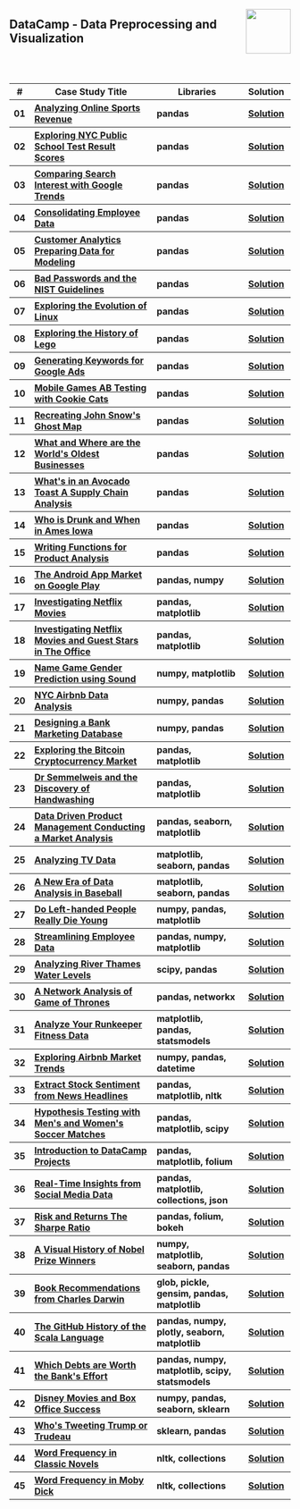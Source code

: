 <a href="/datacamp/README.md"><img align="right" width="80" src="/logos/datacamp.png"></img></a>

## DataCamp - Data Preprocessing and Visualization

<br><br>

<table>
    <head>
        <tr>
<th align="center">#</th>
<th align="center" width="600px">Case Study Title</th>
<th align="center" width="480px">Libraries</th>
<th align="center" width="120px">Solution</th>
        </tr>
    </head>
    <tbody>
        <tr>
<th align="center">01</th>
<th align="left"><a href="https://app.datacamp.com/learn/projects/analyzing_online_sports_revenue">Analyzing Online Sports Revenue</a></th>
<th align="left">pandas</th>
<th align="center"><a href="https://github.com/cs-MohamedAyman/Data-Science-Case-Studies/tree/master/datacamp/Data-Preprocessing-and-Visualization/Analyzing-Online-Sports-Revenue">Solution</a></th>
        </tr>
        <tr>
<th align="center">02</th>
<th align="left"><a href="https://app.datacamp.com/learn/projects/exploring_nyc_public_school_test_result_scores">Exploring NYC Public School Test Result Scores</a></th>
<th align="left">pandas</th>
<th align="center"><a href="https://github.com/cs-MohamedAyman/Data-Science-Case-Studies/tree/master/datacamp/Data-Preprocessing-and-Visualization/Exploring-NYC-Public-School-Test-Result-Scores">Solution</a></th>
        </tr>
        <tr>
<th align="center">03</th>
<th align="left"><a href="https://app.datacamp.com/learn/projects/google_trends">Comparing Search Interest with Google Trends</a></th>
<th align="left">pandas</th>
<th align="center"><a href="https://github.com/cs-MohamedAyman/Data-Science-Case-Studies/tree/master/datacamp/Data-Preprocessing-and-Visualization/Comparing-Search-Interest-with-Google-Trends">Solution</a></th>
        </tr>
        <tr>
<th align="center">04</th>
<th align="left"><a href="https://app.datacamp.com/learn/projects/consolidating_employee_data">Consolidating Employee Data</a></th>
<th align="left">pandas</th>
<th align="center"><a href="https://github.com/cs-MohamedAyman/Data-Science-Case-Studies/tree/master/datacamp/Data-Preprocessing-and-Visualization/Consolidating-Employee-Data">Solution</a></th>
        </tr>
        <tr>
<th align="center">05</th>
<th align="left"><a href="https://app.datacamp.com/learn/projects/customer_analytics_preparing_data_for_modeling">Customer Analytics Preparing Data for Modeling</a></th>
<th align="left">pandas</th>
<th align="center"><a href="https://github.com/cs-MohamedAyman/Data-Science-Case-Studies/tree/master/datacamp/Data-Preprocessing-and-Visualization/Customer-Analytics-Preparing-Data-for-Modeling">Solution</a></th>
        </tr>
        <tr>
<th align="center">06</th>
<th align="left"><a href="https://app.datacamp.com/learn/projects/analyzing_password_strength">Bad Passwords and the NIST Guidelines</a></th>
<th align="left">pandas</th>
<th align="center"><a href="https://github.com/cs-MohamedAyman/Data-Science-Case-Studies/tree/master/datacamp/Data-Preprocessing-and-Visualization/Bad-Passwords-and-the-NIST-Guidelines">Solution</a></th>
        </tr>        
        <tr>
<th align="center">07</th>
<th align="left"><a href="https://app.datacamp.com/learn/projects/111">Exploring the Evolution of Linux</a></th>
<th align="left">pandas</th>
<th align="center"><a href="https://github.com/cs-MohamedAyman/Data-Science-Case-Studies/tree/master/datacamp/Data-Preprocessing-and-Visualization/Exploring-the-Evolution-of-Linux">Solution</a></th>
        </tr>
        <tr>
<th align="center">08</th>
<th align="left"><a href="https://app.datacamp.com/learn/projects/history-of-lego">Exploring the History of Lego</a></th>
<th align="left">pandas</th>
<th align="center"><a href="https://github.com/cs-MohamedAyman/Data-Science-Case-Studies/tree/master/datacamp/Data-Preprocessing-and-Visualization/Exploring-the-History-of-Lego">Solution</a></th>
        </tr>
        <tr>
<th align="center">09</th>
<th align="left"><a href="https://app.datacamp.com/learn/projects/400">Generating Keywords for Google Ads</a></th>
<th align="left">pandas</th>
<th align="center"><a href="https://github.com/cs-MohamedAyman/Data-Science-Case-Studies/tree/master/datacamp/Data-Preprocessing-and-Visualization/Generating-Keywords-for-Google-Ads">Solution</a></th>
        </tr>
        <tr>
<th align="center">10</th>
<th align="left"><a href="https://app.datacamp.com/learn/projects/184">Mobile Games AB Testing with Cookie Cats</a></th>
<th align="left">pandas</th>
<th align="center"><a href="https://github.com/cs-MohamedAyman/Data-Science-Case-Studies/tree/master/datacamp/Data-Preprocessing-and-Visualization/Mobile-Games-AB-Testing-with-Cookie-Cats">Solution</a></th>
        </tr>
        <tr>
<th align="center">11</th>
<th align="left"><a href="https://app.datacamp.com/learn/projects/132">Recreating John Snow's Ghost Map</a></th>
<th align="left">pandas</th>
<th align="center"><a href="https://github.com/cs-MohamedAyman/Data-Science-Case-Studies/tree/master/datacamp/Data-Preprocessing-and-Visualization/Recreating-John-Snow's-Ghost-Map">Solution</a></th>
        </tr>
        <tr>
<th align="center">12</th>
<th align="left"><a href="https://app.datacamp.com/learn/projects/worlds_oldest_businesses">What and Where are the World's Oldest Businesses</a></th>
<th align="left">pandas</th>
<th align="center"><a href="https://github.com/cs-MohamedAyman/Data-Science-Case-Studies/tree/master/datacamp/Data-Preprocessing-and-Visualization/What-and-Where-are-the-World's-Oldest-Businesses">Solution</a></th>
        </tr>
        <tr>
<th align="center">13</th>
<th align="left"><a href="https://app.datacamp.com/learn/projects/1685">What's in an Avocado Toast A Supply Chain Analysis</a></th>
<th align="left">pandas</th>
<th align="center"><a href="https://github.com/cs-MohamedAyman/Data-Science-Case-Studies/tree/master/datacamp/Data-Preprocessing-and-Visualization/What's-in-an-Avocado-Toast-A-Supply-Chain-Analysis">Solution</a></th>
        </tr>
        <tr>
<th align="center">14</th>
<th align="left"><a href="https://app.datacamp.com/learn/projects/who-is-drunk">Who is Drunk and When in Ames Iowa</a></th>
<th align="left">pandas</th>
<th align="center"><a href="https://github.com/cs-MohamedAyman/Data-Science-Case-Studies/tree/master/datacamp/Data-Preprocessing-and-Visualization/Who-is-Drunk-and-When-in-Ames-Iowa">Solution</a></th>
        </tr>
        <tr>
<th align="center">15</th>
<th align="left"><a href="https://app.datacamp.com/learn/projects/1234">Writing Functions for Product Analysis</a></th>
<th align="left">pandas</th>
<th align="center"><a href="https://github.com/cs-MohamedAyman/Data-Science-Case-Studies/tree/master/datacamp/Data-Preprocessing-and-Visualization/Writing-Functions-for-Product-Analysis">Solution</a></th>
        </tr>
        <tr>
<th align="center">16</th>
<th align="left"><a href="https://app.datacamp.com/learn/projects/android-app-market">The Android App Market on Google Play</a></th>
<th align="left">pandas, numpy</th>
<th align="center"><a href="https://github.com/cs-MohamedAyman/Data-Science-Case-Studies/tree/master/datacamp/Data-Preprocessing-and-Visualization/The-Android-App-Market-on-Google-Play">Solution</a></th>
        </tr>
        <tr>
<th align="center">17</th>
<th align="left"><a href="https://app.datacamp.com/learn/projects/investigating_netflix">Investigating Netflix Movies</a></th>
<th align="left">pandas, matplotlib</th>
<th align="center"><a href="https://github.com/cs-MohamedAyman/Data-Science-Case-Studies/tree/master/datacamp/Data-Preprocessing-and-Visualization/Investigating-Netflix-Movies">Solution</a></th>
        </tr>
        <tr>
<th align="center">18</th>
<th align="left"><a href="https://app.datacamp.com/learn/projects/entertainment-data">Investigating Netflix Movies and Guest Stars in The Office</a></th>
<th align="left">pandas, matplotlib</th>
<th align="center"><a href="https://github.com/cs-MohamedAyman/Data-Science-Case-Studies/tree/master/datacamp/Data-Preprocessing-and-Visualization/Investigating-Netflix-Movies-and-Guest-Stars-in-The-Office">Solution</a></th>
        </tr>
        <tr>
<th align="center">19</th>
<th align="left"><a href="https://app.datacamp.com/learn/projects/97">Name Game Gender Prediction using Sound</a></th>
<th align="left">numpy, matplotlib</th>
<th align="center"><a href="https://github.com/cs-MohamedAyman/Data-Science-Case-Studies/tree/master/datacamp/Data-Preprocessing-and-Visualization/Name-Game-Gender-Prediction-using-Sound">Solution</a></th>
        </tr>
        <tr>
<th align="center">20</th>
<th align="left"><a href="https://app.datacamp.com/learn/projects/nyc-airbnb-data-analysis">NYC Airbnb Data Analysis</a></th>
<th align="left">numpy, pandas</th>
<th align="center"><a href="https://github.com/cs-MohamedAyman/Data-Science-Case-Studies/tree/master/datacamp/Data-Preprocessing-and-Visualization/NYC-Airbnb-Data-Analysis">Solution</a></th>
        </tr>
        <tr>
<th align="center">21</th>
<th align="left"><a href="https://app.datacamp.com/learn/projects/1613">Designing a Bank Marketing Database</a></th>
<th align="left">numpy, pandas</th>
<th align="center"><a href="https://github.com/cs-MohamedAyman/Data-Science-Case-Studies/tree/master/datacamp/Data-Preprocessing-and-Visualization/Designing-a-Bank-Marketing-Database">Solution</a></th>
        </tr>
        <tr>
<th align="center">22</th>
<th align="left"><a href="https://app.datacamp.com/learn/projects/82">Exploring the Bitcoin Cryptocurrency Market</a></th>
<th align="left">pandas, matplotlib</th>
<th align="center"><a href="https://github.com/cs-MohamedAyman/Data-Science-Case-Studies/tree/master/datacamp/Data-Preprocessing-and-Visualization/Exploring-the-Bitcoin-Cryptocurrency-Market">Solution</a></th>
        </tr>
        <tr>
<th align="center">23</th>
<th align="left"><a href="https://app.datacamp.com/learn/projects/discovery-of-handwashing">Dr Semmelweis and the Discovery of Handwashing</a></th>
<th align="left">pandas, matplotlib</th>
<th align="center"><a href="https://github.com/cs-MohamedAyman/Data-Science-Case-Studies/tree/master/datacamp/Data-Preprocessing-and-Visualization/Dr-Semmelweis-and-the-Discovery-of-Handwashing">Solution</a></th>
        </tr>
        <tr>
<th align="center">24</th>
<th align="left"><a href="https://app.datacamp.com/learn/projects/1684">Data Driven Product Management Conducting a Market Analysis</a></th>
<th align="left">pandas, seaborn, matplotlib</th>
<th align="center"><a href="https://github.com/cs-MohamedAyman/Data-Science-Case-Studies/tree/master/datacamp/Data-Preprocessing-and-Visualization/Data-Driven-Product-Management-Conducting-a-Market-Analysis">Solution</a></th>
        </tr>
        <tr>
<th align="center">25</th>
<th align="left"><a href="https://app.datacamp.com/learn/projects/super-bowl">Analyzing TV Data</a></th>
<th align="left">matplotlib, seaborn, pandas</th>
<th align="center"><a href="https://github.com/cs-MohamedAyman/Data-Science-Case-Studies/tree/master/datacamp/Data-Preprocessing-and-Visualization/Analyzing-TV-Data">Solution</a></th>
        </tr>
        <tr>
<th align="center">26</th>
<th align="left"><a href="https://app.datacamp.com/learn/projects/250">A New Era of Data Analysis in Baseball</a></th>
<th align="left">matplotlib, seaborn, pandas</th>
<th align="center"><a href="https://github.com/cs-MohamedAyman/Data-Science-Case-Studies/tree/master/datacamp/Data-Preprocessing-and-Visualization/A-New-Era-of-Data-Analysis-in-Baseball">Solution</a></th>
        </tr>
        <tr>
<th align="center">27</th>
<th align="left"><a href="https://app.datacamp.com/learn/projects/479">Do Left-handed People Really Die Young</a></th>
<th align="left">numpy, pandas, matplotlib</th>
<th align="center"><a href="https://github.com/cs-MohamedAyman/Data-Science-Case-Studies/tree/master/datacamp/Data-Preprocessing-and-Visualization/Do-Left-handed-People-Really-Die-Young">Solution</a></th>
        </tr>
        <tr>
<th align="center">28</th>
<th align="left"><a href="https://app.datacamp.com/learn/projects/streamlining_employee_data">Streamlining Employee Data</a></th>
<th align="left">pandas, numpy, matplotlib</th>
<th align="center"><a href="https://github.com/cs-MohamedAyman/Data-Science-Case-Studies/tree/master/datacamp/Data-Preprocessing-and-Visualization/Streamlining-Employee-Data">Solution</a></th>
        </tr>
        <tr>
<th align="center">29</th>
<th align="left"><a href="https://app.datacamp.com/learn/projects/anayzing-river-thames-water-levels">Analyzing River Thames Water Levels</a></th>
<th align="left">scipy, pandas</th>
<th align="center"><a href="https://github.com/cs-MohamedAyman/Data-Science-Case-Studies/tree/master/datacamp/Data-Preprocessing-and-Visualization/Analyzing-River-Thames-Water-Levels">Solution</a></th>
        </tr>
        <tr>
<th align="center">30</th>
<th align="left"><a href="https://app.datacamp.com/learn/projects/76">A Network Analysis of Game of Thrones</a></th>
<th align="left">pandas, networkx</th>
<th align="center"><a href="https://github.com/cs-MohamedAyman/Data-Science-Case-Studies/tree/master/datacamp/Data-Preprocessing-and-Visualization/A-Network-Analysis-of-Game-of-Thrones">Solution</a></th>
        </tr>
        <tr>
<th align="center">31</th>
<th align="left"><a href="https://app.datacamp.com/learn/projects/727">Analyze Your Runkeeper Fitness Data</a></th>
<th align="left">matplotlib, pandas, statsmodels</th>
<th align="center"><a href="https://github.com/cs-MohamedAyman/Data-Science-Case-Studies/tree/master/datacamp/Data-Preprocessing-and-Visualization/Analyze-Your-Runkeeper-Fitness-Data">Solution</a></th>
        </tr>
        <tr>
<th align="center">32</th>
<th align="left"><a href="https://app.datacamp.com/learn/projects/exploring-airbnb-market-trends">Exploring Airbnb Market Trends</a></th>
<th align="left">numpy, pandas, datetime</th>
<th align="center"><a href="https://github.com/cs-MohamedAyman/Data-Science-Case-Studies/tree/master/datacamp/Data-Preprocessing-and-Visualization/Exploring-Airbnb-Market-Trends">Solution</a></th>
        </tr>
        <tr>
<th align="center">33</th>
<th align="left"><a href="https://app.datacamp.com/learn/projects/611">Extract Stock Sentiment from News Headlines</a></th>
<th align="left">pandas, matplotlib, nltk</th>
<th align="center"><a href="https://github.com/cs-MohamedAyman/Data-Science-Case-Studies/tree/master/datacamp/Data-Preprocessing-and-Visualization/Extract-Stock-Sentiment-from-News-Headlines">Solution</a></th>
        </tr>
        <tr>
<th align="center">34</th>
<th align="left"><a href="https://app.datacamp.com/learn/projects/hypothesis_testing_with_mens_and_womens_soccer_matches">Hypothesis Testing with Men's and Women's Soccer Matches</a></th>
<th align="left">pandas, matplotlib, scipy</th>
<th align="center"><a href="https://github.com/cs-MohamedAyman/Data-Science-Case-Studies/tree/master/datacamp/Data-Preprocessing-and-Visualization/Hypothesis-Testing-with-Men's-and-Women's-Soccer-Matches">Solution</a></th>
        </tr>
        <tr>
<th align="center">35</th>
<th align="left"><a href="https://app.datacamp.com/learn/projects/introduction-to-projects">Introduction to DataCamp Projects</a></th>
<th align="left">pandas, matplotlib, folium</th>
<th align="center"><a href="https://github.com/cs-MohamedAyman/Data-Science-Case-Studies/tree/master/datacamp/Data-Preprocessing-and-Visualization/Introduction-to-DataCamp-Projects">Solution</a></th>
        </tr>
        <tr>
<th align="center">36</th>
<th align="left"><a href="https://app.datacamp.com/learn/projects/760">Real-Time Insights from Social Media Data</a></th>
<th align="left">pandas, matplotlib, collections, json</th>
<th align="center"><a href="https://github.com/cs-MohamedAyman/Data-Science-Case-Studies/tree/master/datacamp/Data-Preprocessing-and-Visualization/Real-Time-Insights-from-Social-Media-Data">Solution</a></th>
        </tr>
        <tr>
<th align="center">37</th>
<th align="left"><a href="https://app.datacamp.com/learn/projects/66">Risk and Returns The Sharpe Ratio</a></th>
<th align="left">pandas, folium, bokeh</th>
<th align="center"><a href="https://github.com/cs-MohamedAyman/Data-Science-Case-Studies/tree/master/datacamp/Data-Preprocessing-and-Visualization/Risk-and-Returns-The-Sharpe-Ratio">Solution</a></th>
        </tr>
        <tr>
<th align="center">38</th>
<th align="left"><a href="https://app.datacamp.com/learn/projects/nobel-winners">A Visual History of Nobel Prize Winners</a></th>
<th align="left">numpy, matplotlib, seaborn, pandas</th>
<th align="center"><a href="https://github.com/cs-MohamedAyman/Data-Science-Case-Studies/tree/master/datacamp/Data-Preprocessing-and-Visualization/A-Visual-History-of-Nobel-Prize-Winners">Solution</a></th>
        </tr>
        <tr>
<th align="center">39</th>
<th align="left"><a href="https://app.datacamp.com/learn/projects/607">Book Recommendations from Charles Darwin</a></th>
<th align="left">glob, pickle, gensim, pandas, matplotlib</th>
<th align="center"><a href="https://github.com/cs-MohamedAyman/Data-Science-Case-Studies/tree/master/datacamp/Data-Preprocessing-and-Visualization/Book-Recommendations-from-Charles-Darwin">Solution</a></th>
        </tr>
        <tr>
<th align="center">40</th>
<th align="left"><a href="https://app.datacamp.com/learn/projects/163">The GitHub History of the Scala Language</a></th>
<th align="left">pandas, numpy, plotly, seaborn, matplotlib</th>
<th align="center"><a href="https://github.com/cs-MohamedAyman/Data-Science-Case-Studies/tree/master/datacamp/Data-Preprocessing-and-Visualization/The-GitHub-History-of-the-Scala-Language">Solution</a></th>
        </tr>
        <tr>
<th align="center">41</th>
<th align="left"><a href="https://app.datacamp.com/learn/projects/504">Which Debts are Worth the Bank's Effort</a></th>
<th align="left">pandas, numpy, matplotlib, scipy, statsmodels</th>
<th align="center"><a href="https://github.com/cs-MohamedAyman/Data-Science-Case-Studies/tree/master/datacamp/Data-Preprocessing-and-Visualization/Which-Debts-are-Worth-the-Bank's-Effort">Solution</a></th>
        </tr>
        <tr>
<th align="center">42</th>
<th align="left"><a href="https://app.datacamp.com/learn/projects/740">Disney Movies and Box Office Success</a></th>
<th align="left">numpy, pandas, seaborn, sklearn</th>
<th align="center"><a href="https://github.com/cs-MohamedAyman/Data-Science-Case-Studies/tree/master/datacamp/Data-Preprocessing-and-Visualization/Disney-Movies-and-Box-Office-Success">Solution</a></th>
        </tr>
        <tr>
<th align="center">43</th>
<th align="left"><a href="https://app.datacamp.com/learn/projects/467">Who's Tweeting Trump or Trudeau</a></th>
<th align="left">sklearn, pandas</th>
<th align="center"><a href="https://github.com/cs-MohamedAyman/Data-Science-Case-Studies/tree/master/datacamp/Data-Preprocessing-and-Visualization/Who's-Tweeting-Trump-or-Trudeau">Solution</a></th>
        </tr>
        <tr>
<th align="center">44</th>
<th align="left"><a href="https://app.datacamp.com/learn/projects/word-frequency-classic-novels">Word Frequency in Classic Novels</a></th>
<th align="left">nltk, collections</th>
<th align="center"><a href="https://github.com/cs-MohamedAyman/Data-Science-Case-Studies/tree/master/datacamp/Data-Preprocessing-and-Visualization/Word-Frequency-in-Classic-Novels">Solution</a></th>
        </tr>
        <tr>
<th align="center">45</th>
<th align="left"><a href="https://app.datacamp.com/learn/projects/1633">Word Frequency in Moby Dick</a></th>
<th align="left">nltk, collections</th>
<th align="center"><a href="https://github.com/cs-MohamedAyman/Data-Science-Case-Studies/tree/master/datacamp/Data-Preprocessing-and-Visualization/Word-Frequency-in-Moby-Dick">Solution</a></th>
        </tr>
    </tbody>
</table>

